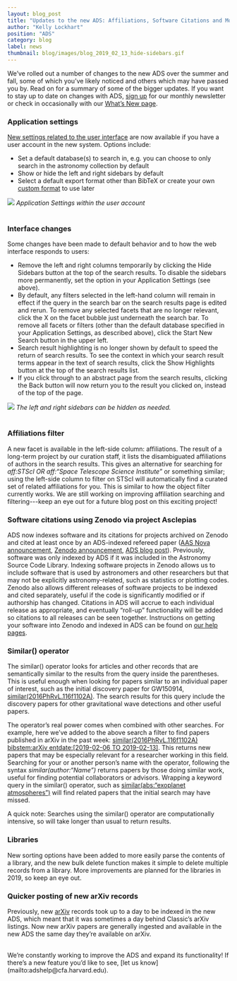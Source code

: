 ```yaml
---
layout: blog_post
title: "Updates to the new ADS: Affiliations, Software Citations and More"
author: "Kelly Lockhart"
position: "ADS"
category: blog
label: news
thumbnail: blog/images/blog_2019_02_13_hide-sidebars.gif
---
```


We’ve rolled out a number of changes to the new ADS over the summer and fall, some of which you’ve likely noticed and others which may have passed you by. Read on for a summary of some of the bigger updates. If you want to stay up to date on changes with ADS, [sign up](http://eepurl.com/ggoxhn) for our monthly newsletter or check in occasionally with our [What’s New page](http://adsabs.github.io/help/whats_new/).

### Application settings
[New settings related to the user interface](https://ui.adsabs.harvard.edu/#user/settings/application) are now available if you have a user account in the new system. Options include:
* Set a default database(s) to search in, e.g. you can choose to only search in the astronomy collection by default
* Show or hide the left and right sidebars by default
* Select a default export format other than BibTeX or create your own [custom format](http://adsabs.github.io/help/actions/export) to use later

<div class="text-center">
    <img class="img-thumbnail" src="{{ site.baseurl }}/blog/images/blog_2019_02_13_application-settings.png" />
<em>Application Settings within the user account</em>
</div>
<br>

### Interface changes
Some changes have been made to default behavior and to how the web interface responds to users:
* Remove the left and right columns temporarily by clicking the Hide Sidebars button at the top of the search results. To disable the sidebars more permanently, set the option in your Application Settings (see above).
* By default, any filters selected in the left-hand column will remain in effect if the query in the search bar on the search results page is edited and rerun. To remove any selected facets that are no longer relevant, click the X on the facet bubble just underneath the search bar. To remove all facets or filters (other than the default database specified in your Application Settings, as described above), click the Start New Search button in the upper left.
* Search result highlighting is no longer shown by default to speed the return of search results. To see the context in which your search result terms appear in the text of search results, click the Show Highlights button at the top of the search results list.
* If you click through to an abstract page from the search results, clicking the Back button will now return you to the result you clicked on, instead of the top of the page.

<div class="text-center">
    <img class="img-thumbnail" src="{{ site.baseurl }}/blog/images/blog_2019_02_13_hide-sidebars.gif" />
<em>The left and right sidebars can be hidden as needed.</em>
</div>
<br>

### Affiliations filter
A new facet is available in the left-side column: affiliations. The result of a long-term project by our curation staff, it lists the disambiguated affiliations of authors in the search results. This gives an alternative for searching for *aff:STScI OR aff:&ldquo;Space Telescope Science Institute”* or something similar; using the left-side column to filter on STScI will automatically find a curated set of related affiliations for you. This is similar to how the object filter currently works. We are still working on improving affiliation searching and filtering---keep an eye out for a future blog post on this exciting project!

### Software citations using Zenodo via project Asclepias
ADS now indexes software and its citations for projects archived on Zenodo and cited at least once by an ADS-indexed refereed paper ([AAS Nova announcement](https://aasnova.org/2019/02/04/what-should-astronomers-do-with-their-software/), [Zenodo announcement](http://blog.zenodo.org/2019/01/10/2019-01-10-asclepias/), [ADS blog post](http://adsabs.github.io/blog/asclepias)). Previously, software was only indexed by ADS if it was included in the Astronomy Source Code Library. Indexing software projects in Zenodo allows us to include software that is used by astronomers and other researchers but that may not be explicitly astronomy-related, such as statistics or plotting codes. Zenodo also allows different releases of software projects to be indexed and cited separately, useful if the code is significantly modified or if authorship has changed. Citations in ADS will accrue to each individual release as appropriate, and eventually “roll-up” functionality will be added so citations to all releases can be seen together. Instructions on getting your software into Zenodo and indexed in ADS can be found on [our help pages](http://adsabs.github.io/help/data_faq/#q-how-can-i-get-my-software-package-indexed-in-ads).

### Similar() operator
The similar() operator looks for articles and other records that are semantically similar to the results from the query inside the parentheses. This is useful enough when looking for papers similar to an individual paper of interest, such as the initial discovery paper for GW150914, [similar(2016PhRvL.116f1102A)](https://ui.adsabs.harvard.edu/#search/q=similar(2016PhRvL.116f1102A%20)&sort=score%20desc%2C%20bibcode%20desc&p_=0). The search results for this query include the discovery papers for other gravitational wave detections and other useful papers.

The operator’s real power comes when combined with other searches. For example, here we’ve added to the above search a filter to find papers published in arXiv in the past week: [similar(2016PhRvL.116f1102A) bibstem:arXiv entdate:[2019-02-06 TO 2019-02-13]](https://ui.adsabs.harvard.edu/#search/q=similar(2016PhRvL.116f1102A)%20bibstem%3A%22arxiv%22%20entdate%3A%5B2019-02-06%20TO%202019-02-13%5D&sort=score%20desc%2C%20bibcode%20desc&p_=0). This returns new papers that may be especially relevant for a researcher working in this field. Searching for your or another person’s name with the operator, following the syntax *similar(author:&ldquo;Name”)* returns papers by those doing similar work, useful for finding potential collaborators or advisors. Wrapping a keyword query in the similar() operator, such as [similar(abs:&ldquo;exoplanet atmospheres”)](https://qa.adsabs.harvard.edu/#search/filter_database_fq_database=AND&filter_database_fq_database=database%3A%22astronomy%22&fq=%7B!type%3Daqp%20v%3D%24fq_database%7D&fq_database=(database%3A%22astronomy%22)&q=similar(abs%3A%22exoplanet%20atmospheres%22)&sort=score%20desc%2C%20bibcode%20desc&p_=0) will find related papers that the initial search may have missed. 

A quick note: Searches using the similar() operator are computationally intensive, so will take longer than usual to return results.

### Libraries
New sorting options have been added to more easily parse the contents of a library, and the new bulk delete function makes it simple to delete multiple records from a library. More improvements are planned for the libraries in 2019, so keep an eye out.

### Quicker posting of new arXiv records
Previously, new [arXiv](https://arxiv.org/) records took up to a day to be indexed in the new ADS, which meant that it was sometimes a day behind Classic’s arXiv listings. Now new arXiv papers are generally ingested and available in the new ADS the same day they’re available on arXiv.

<br>
We’re constantly working to improve the ADS and expand its functionality! If there’s a new feature you’d like to see, [let us know](mailto:adshelp@cfa.harvard.edu).
